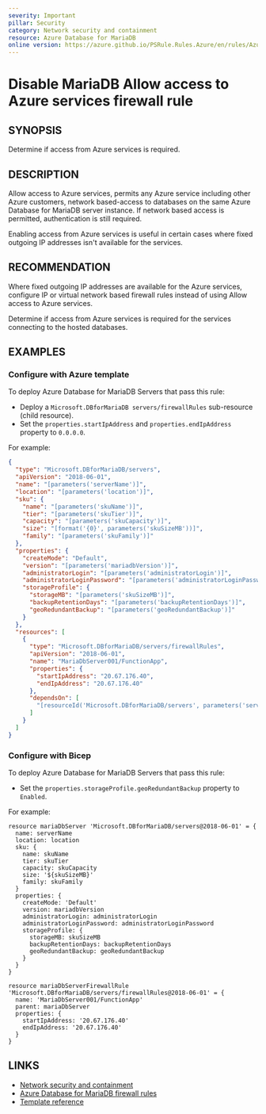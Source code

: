 ```yaml
---
severity: Important
pillar: Security
category: Network security and containment
resource: Azure Database for MariaDB
online version: https://azure.github.io/PSRule.Rules.Azure/en/rules/Azure.MariaDB.AllowAzureAccess/
---
```


# Disable MariaDB Allow access to Azure services firewall rule

## SYNOPSIS

Determine if access from Azure services is required.

## DESCRIPTION

Allow access to Azure services, permits any Azure service including other Azure customers, network based-access to databases on the same Azure Database for MariaDB server instance.
If network based access is permitted, authentication is still required.

Enabling access from Azure services is useful in certain cases where fixed outgoing IP addresses isn't available for the services.

## RECOMMENDATION

Where fixed outgoing IP addresses are available for the Azure services, configure IP or virtual network based firewall rules instead of using Allow access to Azure services.

Determine if access from Azure services is required for the services connecting to the hosted databases.

## EXAMPLES

### Configure with Azure template

To deploy Azure Database for MariaDB Servers that pass this rule:

- Deploy a `Microsoft.DBforMariaDB servers/firewallRules` sub-resource (child resource).
- Set the `properties.startIpAddress` and `properties.endIpAddress` property to `0.0.0.0`.

For example:

```json
{
  "type": "Microsoft.DBforMariaDB/servers",
  "apiVersion": "2018-06-01",
  "name": "[parameters('serverName')]",
  "location": "[parameters('location')]",
  "sku": {
    "name": "[parameters('skuName')]",
    "tier": "[parameters('skuTier')]",
    "capacity": "[parameters('skuCapacity')]",
    "size": "[format('{0}', parameters('skuSizeMB'))]",
    "family": "[parameters('skuFamily')]"
  },
  "properties": {
    "createMode": "Default",
    "version": "[parameters('mariadbVersion')]",
    "administratorLogin": "[parameters('administratorLogin')]",
    "administratorLoginPassword": "[parameters('administratorLoginPassword')]",
    "storageProfile": {
      "storageMB": "[parameters('skuSizeMB')]",
      "backupRetentionDays": "[parameters('backupRetentionDays')]",
      "geoRedundantBackup": "[parameters('geoRedundantBackup')]"
    }
  },
  "resources": [
    {
      "type": "Microsoft.DBforMariaDB/servers/firewallRules",
      "apiVersion": "2018-06-01",
      "name": "MariaDbServer001/FunctionApp",
      "properties": {
        "startIpAddress": "20.67.176.40",
        "endIpAddress": "20.67.176.40"
      },
      "dependsOn": [
        "[resourceId('Microsoft.DBforMariaDB/servers', parameters('serverName'))]"
      ]
    }
  ]
}
```

### Configure with Bicep

To deploy Azure Database for MariaDB Servers that pass this rule:

- Set the `properties.storageProfile.geoRedundantBackup` property to `Enabled`.

For example:

```bicep
resource mariaDbServer 'Microsoft.DBforMariaDB/servers@2018-06-01' = {
  name: serverName
  location: location
  sku: {
    name: skuName
    tier: skuTier
    capacity: skuCapacity
    size: '${skuSizeMB}' 
    family: skuFamily
  }
  properties: {
    createMode: 'Default'
    version: mariadbVersion
    administratorLogin: administratorLogin
    administratorLoginPassword: administratorLoginPassword
    storageProfile: {
      storageMB: skuSizeMB
      backupRetentionDays: backupRetentionDays
      geoRedundantBackup: geoRedundantBackup
    }
  }
}

resource mariaDbServerFirewallRule 'Microsoft.DBforMariaDB/servers/firewallRules@2018-06-01' = {
  name: 'MariaDbServer001/FunctionApp'
  parent: mariaDbServer
  properties: {
    startIpAddress: '20.67.176.40'
    endIpAddress: '20.67.176.40'
  }
}
```

## LINKS

- [Network security and containment](https://learn.microsoft.com/azure/architecture/framework/security/design-network)
- [Azure Database for MariaDB firewall rules](https://learn.microsoft.com/azure/mariadb/concepts-firewall-rules#connecting-from-azure)
- [Template reference](https://learn.microsoft.com/azure/templates/microsoft.dbformariadb/servers/firewallrules)
